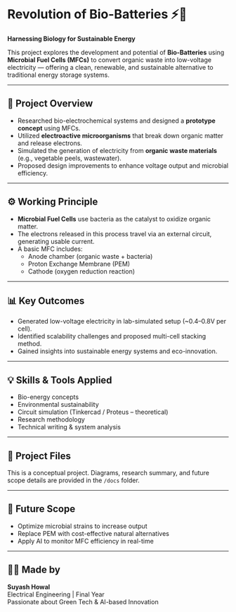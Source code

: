 # Revolution of Bio-Batteries ⚡🌱
**Harnessing Biology for Sustainable Energy**

This project explores the development and potential of **Bio-Batteries** using **Microbial Fuel Cells (MFCs)** to convert organic waste into low-voltage electricity — offering a clean, renewable, and sustainable alternative to traditional energy storage systems.

---

## 🔬 Project Overview
- Researched bio-electrochemical systems and designed a **prototype concept** using MFCs.
- Utilized **electroactive microorganisms** that break down organic matter and release electrons.
- Simulated the generation of electricity from **organic waste materials** (e.g., vegetable peels, wastewater).
- Proposed design improvements to enhance voltage output and microbial efficiency.

---

## ⚙️ Working Principle
- **Microbial Fuel Cells** use bacteria as the catalyst to oxidize organic matter.
- The electrons released in this process travel via an external circuit, generating usable current.
- A basic MFC includes:  
  - Anode chamber (organic waste + bacteria)  
  - Proton Exchange Membrane (PEM)  
  - Cathode (oxygen reduction reaction)

---

## 📊 Key Outcomes
- Generated low-voltage electricity in lab-simulated setup (~0.4–0.8V per cell).
- Identified scalability challenges and proposed multi-cell stacking method.
- Gained insights into sustainable energy systems and eco-innovation.

---

## 💡 Skills & Tools Applied
- Bio-energy concepts  
- Environmental sustainability  
- Circuit simulation (Tinkercad / Proteus – theoretical)  
- Research methodology  
- Technical writing & system analysis

---

## 📁 Project Files
This is a conceptual project. Diagrams, research summary, and future scope details are provided in the `/docs` folder.

---

## 📌 Future Scope
- Optimize microbial strains to increase output
- Replace PEM with cost-effective natural alternatives
- Apply AI to monitor MFC efficiency in real-time

---

## 👨‍🔬 Made by
**Suyash Howal**  
Electrical Engineering | Final Year  
Passionate about Green Tech & AI-based Innovation  
